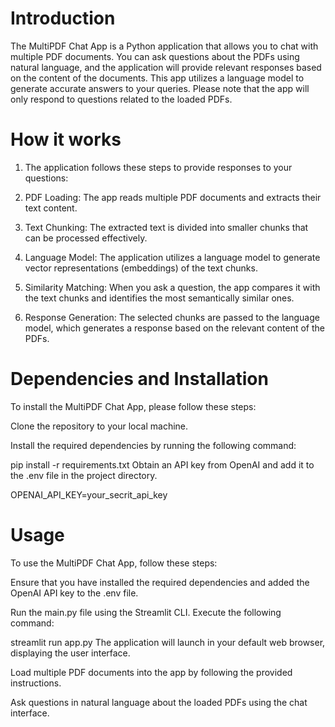 # Introduction

The MultiPDF Chat App is a Python application that allows you to chat with multiple PDF documents. You can ask questions about the PDFs using natural language, and the application will provide relevant responses based on the content of the documents. This app utilizes a language model to generate accurate answers to your queries. Please note that the app will only respond to questions related to the loaded PDFs.
# How it works 

1) The application follows these steps to provide responses to your questions:

2) PDF Loading: The app reads multiple PDF documents and extracts their text content.

3) Text Chunking: The extracted text is divided into smaller chunks that can be processed effectively.

4) Language Model: The application utilizes a language model to generate vector representations (embeddings) of the text chunks.

5) Similarity Matching: When you ask a question, the app compares it with the text chunks and identifies the most semantically similar ones.

6) Response Generation: The selected chunks are passed to the language model, which generates a response based on the relevant content of the PDFs.

# Dependencies and Installation
To install the MultiPDF Chat App, please follow these steps:

Clone the repository to your local machine.

Install the required dependencies by running the following command:

pip install -r requirements.txt
Obtain an API key from OpenAI and add it to the .env file in the project directory.

OPENAI_API_KEY=your_secrit_api_key

# Usage

To use the MultiPDF Chat App, follow these steps:

Ensure that you have installed the required dependencies and added the OpenAI API key to the .env file.

Run the main.py file using the Streamlit CLI. Execute the following command:

streamlit run app.py
The application will launch in your default web browser, displaying the user interface.

Load multiple PDF documents into the app by following the provided instructions.

Ask questions in natural language about the loaded PDFs using the chat interface.
